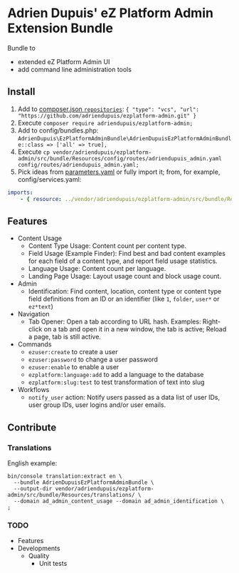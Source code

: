 Adrien Dupuis' eZ Platform Admin Extension Bundle
=================================================

Bundle to
- extended eZ Platform Admin UI
- add command line administration tools


Install
-------

1. Add to [composer.json `repositories`](https://getcomposer.org/doc/04-schema.md#repositories): `{ "type": "vcs", "url": "https://github.com/adriendupuis/ezplatform-admin.git" }`
1. Execute `composer require adriendupuis/ezplatform-admin;`
1. Add to config/bundles.php: `AdrienDupuis\EzPlatformAdminBundle\AdrienDupuisEzPlatformAdminBundle::class => ['all' => true],`
1. Execute `cp vendor/adriendupuis/ezplatform-admin/src/bundle/Resources/config/routes/adriendupuis_admin.yaml config/routes/adriendupuis_admin.yaml;`
1. Pick ideas from [parameters.yaml](src/bundle/Resources/config/parameters.yaml) or fully import it; from, for example, config/services.yaml:
```yaml
imports:
    - { resource: ../vendor/adriendupuis/ezplatform-admin/src/bundle/Resources/config/parameters.yaml }
```


Features
--------

* Content Usage
  - Content Type Usage: Content count per content type.
  - Field Usage (Example Finder): Find best and bad content examples for each field of a content type, and report field usage statistics.
  - Language Usage: Content count per language.
  - Landing Page Usage: Layout usage count and block usage count.
* Admin
  - Identification: Find content, location, content type or content type field definitions from an ID or an identifier (like `1`, `folder`, `user*` or `ez*text`)
* Navigation
  - Tab Opener: Open a tab according to URL hash. Examples: Right-click on a tab and open it in a new window, the tab is active; Reload a page, tab is still active.
* Commands
  - `ezuser:create` to create a user
  - `ezuser:password` to change a user password
  - `ezuser:enable` to enable a user
  - `ezplatform:language:add` to add a language to the database
  - `ezplatform:slug:test` to test transformation of text into slug
* Workflows
  - `notify_user` action: Notify users passed as a data list of user IDs, user group IDs, user logins and/or user emails.


Contribute
----------

### Translations

English example:
```shell
bin/console translation:extract en \
  --bundle AdrienDupuisEzPlatformAdminBundle \
  --output-dir vendor/adriendupuis/ezplatform-admin/src/bundle/Resources/translations/ \
  --domain ad_admin_content_usage --domain ad_admin_identification \
;
```

### TODO

* Features
* Developments
  * Quality
    - Unit tests

